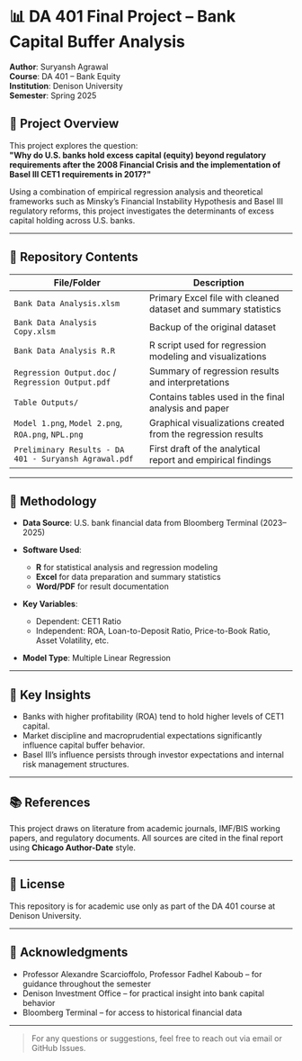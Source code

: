 # 📊 DA 401 Final Project – Bank Capital Buffer Analysis

**Author**: Suryansh Agrawal  
**Course**: DA 401 – Bank Equity  
**Institution**: Denison University  
**Semester**: Spring 2025

## 🧠 Project Overview

This project explores the question:  
**"Why do U.S. banks hold excess capital (equity) beyond regulatory requirements after the 2008 Financial Crisis and the implementation of Basel III CET1 requirements in 2017?"**

Using a combination of empirical regression analysis and theoretical frameworks such as Minsky’s Financial Instability Hypothesis and Basel III regulatory reforms, this project investigates the determinants of excess capital holding across U.S. banks.

---

## 📁 Repository Contents

| File/Folder | Description |
|-------------|-------------|
| `Bank Data Analysis.xlsm` | Primary Excel file with cleaned dataset and summary statistics |
| `Bank Data Analysis Copy.xlsm` | Backup of the original dataset |
| `Bank Data Analysis R.R` | R script used for regression modeling and visualizations |
| `Regression Output.doc` / `Regression Output.pdf` | Summary of regression results and interpretations |
| `Table Outputs/` | Contains tables used in the final analysis and paper |
| `Model 1.png`, `Model 2.png`, `ROA.png`, `NPL.png` | Graphical visualizations created from the regression results |
| `Preliminary Results - DA 401 - Suryansh Agrawal.pdf` | First draft of the analytical report and empirical findings |

---

## 🧪 Methodology

- **Data Source**: U.S. bank financial data from Bloomberg Terminal (2023–2025)
- **Software Used**:  
  - **R** for statistical analysis and regression modeling  
  - **Excel** for data preparation and summary statistics  
  - **Word/PDF** for result documentation

- **Key Variables**:
  - Dependent: CET1 Ratio
  - Independent: ROA, Loan-to-Deposit Ratio, Price-to-Book Ratio, Asset Volatility, etc.

- **Model Type**: Multiple Linear Regression

---

## 📌 Key Insights

- Banks with higher profitability (ROA) tend to hold higher levels of CET1 capital.
- Market discipline and macroprudential expectations significantly influence capital buffer behavior.
- Basel III’s influence persists through investor expectations and internal risk management structures.

---

## 📚 References

This project draws on literature from academic journals, IMF/BIS working papers, and regulatory documents. All sources are cited in the final report using **Chicago Author-Date** style.

---

## 🧾 License

This repository is for academic use only as part of the DA 401 course at Denison University.

---

## 🙌 Acknowledgments

- Professor Alexandre Scarcioffolo, Professor Fadhel Kaboub – for guidance throughout the semester  
- Denison Investment Office – for practical insight into bank capital behavior  
- Bloomberg Terminal – for access to historical financial data

---

> For any questions or suggestions, feel free to reach out via email or GitHub Issues.
